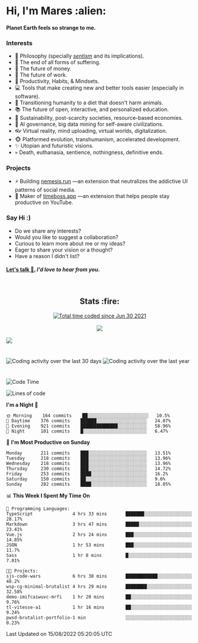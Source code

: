 <h1>Hi, I'm Mares :alien:</h1>

#### Planet Earth feels so strange to me.

### **Interests**

- 🌊 Philosophy (specially [_sentism_][sentismmedium] and its implications).
- 🎯 The end of all forms of suffering.
- 💸 The future of money.
- 💼 The future of work.
- 🧠 Productivity, Habits, & Mindsets.
- 💻 Tools that make creating new and better tools easier (especially in software).
- 🥗 Transitioning humanity to a diet that doesn't harm animals.
- 📚 The future of open, interactive, and personalized education.
- 🌱 Sustainability, post-scarcity societies, resource-based economies.
- 🤖 AI governance, big data mining for self-aware civilizations.
- 👓 Virtual reality, mind uploading, virtual worlds, digitalization.
- 🐵 Platformed evolution, transhumanism, accelerated development.
- ✨ Utopian and futuristic visions.
- 💀 Death, euthanasia, sentience, nothingness, definitive ends.


### **Projects**

- ⚡ Building [nemesis.run](https://chrome.google.com/webstore/detail/nemesis-%E2%80%93-humane-design-f/blfbbifgjgikekfochleknjcopefifgo?hl=en) —an extension that neutralizes the addictive UI patterns of social media.
- 💎 Maker of [timeboss.app](https://timeboss.app) —an extension that helps people stay productive on YouTube.


### **Say Hi :)**

- Do we share any interests?
- Would you like to suggest a collaboration?
- Curious to learn more about me or my ideas?
- Eager to share your vision or a thought?
- Have a reason I didn't list?

#### [Let's talk :wave:.](mailto:mareszhar@gmail.com) _I'd love to hear from you_.

[sentismmedium]: https://medium.com/@mareszhar/born-a-prisoner-a-reflection-about-life-its-struggles-and-a-plan-to-escape-d8566ce9b026

<br>

<h2 align="center">Stats :fire:</h2>

<div align="center">
  <a href="https://wakatime.com/@cfdc0e0d-4860-4b62-9ff0-cb659185525e">
    <img src="https://wakatime.com/badge/user/cfdc0e0d-4860-4b62-9ff0-cb659185525e.svg" alt="Total time coded since Jun 30 2021" />
  </a>
</div>

<br>

<!-- 
Add or remove this: 
&dates=B1AAB3FF 
...or this...
&date_format=M%20j%5B%2C%20Y%5D
from the *streak stats URL below* if they get bugged and aren't updating: 
-->

<div align="center">
  <img src="https://github-readme-streak-stats.herokuapp.com?user=mareszhar&theme=black-ice&hide_border=true&stroke=FFFFFF15&ring=DF8FFE&fire=DF8FFE&currStreakLabel=DF8FFE&background=1A232A&currStreakNum=86FFAB&dates=B1AAB3FF&date_format=M%20j%5B%2C%20Y%5D">
</div>

<br>

<img src="https://activity-graph.herokuapp.com/graph?username=mareszhar&theme=nord&bg_color=00000000&color=979797&line=DF8FFE&point=00000000&area=true&hide_border=true">

<br>

<h1></h1>

<img src="https://wakatime.com/share/@mares/5df0ff02-9c79-41b4-b540-51dc9c65a57b.svg" alt="Coding activity over the last 30 days" />
<img src="https://wakatime.com/share/@mares/ea89ba71-f374-40af-930c-e0655909fe37.svg" alt="Coding activity over the last year" />

<h1></h1>

<!--START_SECTION:waka-->
![Code Time](http://img.shields.io/badge/Code%20Time-583%20hrs%2045%20mins-blue)

![Lines of code](https://img.shields.io/badge/From%20Hello%20World%20I%27ve%20Written-153%20Thousand%20lines%20of%20code-blue)

**I'm a Night 🦉** 

```text
🌞 Morning    164 commits    ██░░░░░░░░░░░░░░░░░░░░░░░   10.5% 
🌆 Daytime    376 commits    ██████░░░░░░░░░░░░░░░░░░░   24.07% 
🌃 Evening    921 commits    ██████████████░░░░░░░░░░░   58.96% 
🌙 Night      101 commits    █░░░░░░░░░░░░░░░░░░░░░░░░   6.47%

```
📅 **I'm Most Productive on Sunday** 

```text
Monday       211 commits    ███░░░░░░░░░░░░░░░░░░░░░░   13.51% 
Tuesday      218 commits    ███░░░░░░░░░░░░░░░░░░░░░░   13.96% 
Wednesday    218 commits    ███░░░░░░░░░░░░░░░░░░░░░░   13.96% 
Thursday     230 commits    ███░░░░░░░░░░░░░░░░░░░░░░   14.72% 
Friday       253 commits    ████░░░░░░░░░░░░░░░░░░░░░   16.2% 
Saturday     150 commits    ██░░░░░░░░░░░░░░░░░░░░░░░   9.6% 
Sunday       282 commits    ████░░░░░░░░░░░░░░░░░░░░░   18.05%

```


📊 **This Week I Spent My Time On** 

```text
💬 Programming Languages: 
TypeScript               4 hrs 33 mins       ███████░░░░░░░░░░░░░░░░░░   28.17% 
Markdown                 3 hrs 47 mins       █████░░░░░░░░░░░░░░░░░░░░   23.41% 
Vue.js                   2 hrs 24 mins       ███░░░░░░░░░░░░░░░░░░░░░░   14.85% 
JSON                     1 hr 53 mins        ███░░░░░░░░░░░░░░░░░░░░░░   11.7% 
Sass                     1 hr 8 mins         █░░░░░░░░░░░░░░░░░░░░░░░░   7.01%

🐱‍💻 Projects: 
sjs-code-wars            6 hrs 38 mins       ████████████░░░░░░░░░░░░░   48.2% 
wsp-cg-minimal-brutalist 4 hrs 29 mins       ████████░░░░░░░░░░░░░░░░░   32.58% 
demo-imifcaiwuvc-mrfi    1 hr 20 mins        ██░░░░░░░░░░░░░░░░░░░░░░░   9.76% 
tl-vitesse-a1            1 hr 16 mins        ██░░░░░░░░░░░░░░░░░░░░░░░   9.24% 
pwsd-brutalist-portfolio-1 min               ░░░░░░░░░░░░░░░░░░░░░░░░░   0.23%

```


 Last Updated on 15/08/2022 05:20:05 UTC
<!--END_SECTION:waka-->
